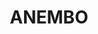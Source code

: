 ---
lastmod: '2025-04-06T06:05:20+00:00'
latitude: -35.4698
layout: suburb
longitude: 149.484038
postcode: '2621'
state: NSW
title: ANEMBO
url: /nsw/anembo/
---